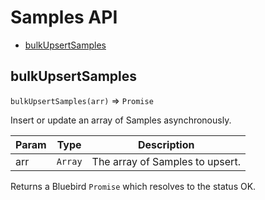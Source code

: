 # Samples API

- [bulkUpsertSamples](#bulkupsertsamples)


## bulkUpsertSamples
`bulkUpsertSamples(arr)` => `Promise`

Insert or update an array of Samples asynchronously.

| Param | Type | Description |
| --- | --- | --- |
| arr | `Array` | The array of Samples to upsert. |

Returns a Bluebird `Promise` which resolves to the status OK.
